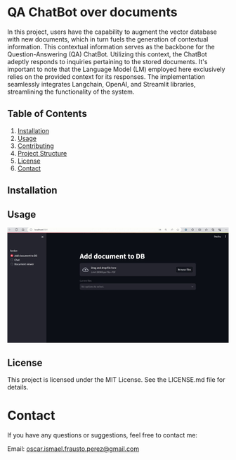 # QA ChatBot over documents

In this project, users have the capability to augment the vector database with new documents, which in turn fuels the generation of contextual information. This contextual information serves as the backbone for the Question-Answering (QA) ChatBot. Utilizing this context, the ChatBot adeptly responds to inquiries pertaining to the stored documents. It's important to note that the Language Model (LM) employed here exclusively relies on the provided context for its responses. The implementation seamlessly integrates Langchain, OpenAI, and Streamlit libraries, streamlining the functionality of the system.

## Table of Contents

1. [Installation](#installation)
2. [Usage](#usage)
3. [Contributing](#contributing)
4. [Project Structure](#project-structure)
5. [License](#license)
6. [Contact](#contact)

## Installation

<!--
To get started with the Awesome Python Project, follow these steps:

1. Clone the repository:

    ```bash
    git clone https://github.com/yourusername/awesome-python-project.git
    ```

2. Navigate to the project directory:

    ```bash
    cd awesome-python-project
    ```

3. Install the required dependencies:

    ```bash
    pip install -r requirements.txt
    ```
-->

## Usage


<img src="./qachat.gif"/>

<!--
```python
# Example code using Awesome Python Project
from awesome_project import helper_function

# Call the helper function
result = helper_function("Hello, Awesome World!")
print(result)
-->


## License
This project is licensed under the MIT License. See the LICENSE.md file for details.

# Contact
If you have any questions or suggestions, feel free to contact me:

Email: oscar.ismael.frausto.perez@gmail.com
